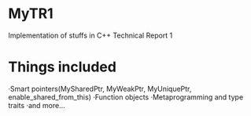 # MyTR1
Implementation of stuffs in C++ Technical Report 1
# Things included
·Smart pointers(MySharedPtr, MyWeakPtr, MyUniquePtr, enable_shared_from_this)
·Function objects
·Metaprogramming and type traits
·and more...
